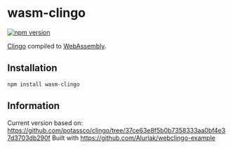 # wasm-clingo

[![npm version](https://img.shields.io/npm/v/wasm-clingo.svg)](https://www.npmjs.com/package/wasm-clingo)

[Clingo](https://github.com/potassco/clingo) compiled to [WebAssembly](https://webassembly.org/).

## Installation

`npm install wasm-clingo`

## Information

Current version based on: https://github.com/potassco/clingo/tree/37ce63e8f5b0b7358333aa0bf4e37d3703db290f
Built with https://github.com/Aluriak/webclingo-example
